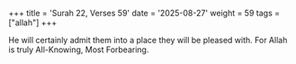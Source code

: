 +++
title = 'Surah 22, Verses 59'
date = '2025-08-27'
weight = 59
tags = ["allah"]
+++

He will certainly admit them into a place they will be pleased with. For Allah is truly All-Knowing, Most Forbearing.